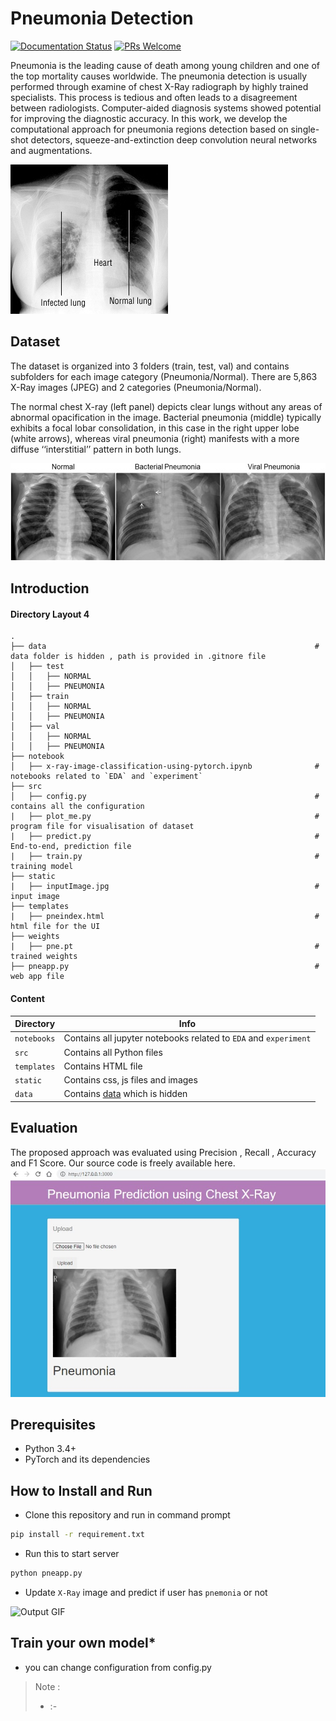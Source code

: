 # Pneumonia Detection
[![Documentation Status](https://readthedocs.org/projects/fairscale/badge/?version=latest)](https://fairscale.readthedocs.io/en/latest/?badge=latest) [![PRs Welcome](https://img.shields.io/badge/PRs-welcome-brightgreen.svg)](https://github.com/facebookresearch/fairscale/blob/master/CONTRIBUTING.md)

<!--
[![Contributors][https://img.shields.io/github/contributors/manpreet2000/Medical-AI.svg?style=flat-square]][https://github.com/manpreet2000/Medical-AI/graphs/contributors]
[![Forks][https://img.shields.io/github/forks/manpreet2000/Medical-AI.svg?style=flat-square]][https://github.com/manpreet2000/Medical-AI/network/members]
[![Stargazers][https://img.shields.io/github/stars/manpreet2000/Medical-AI.svg?style=flat-square]][https://github.com/manpreet2000/Medical-AI/stargazers]
[![Issues][https://img.shields.io/github/issues/manpreet2000/Medical-AI.svg?style=flat-square]](https://github.com/manpreet2000/Medical-AI/issues)
 -->
Pneumonia is the leading cause of death among young children and one of the top mortality causes worldwide. The pneumonia detection is usually performed through examine of chest X-Ray radiograph by highly trained specialists. This process is tedious and often leads to a disagreement between radiologists. Computer-aided diagnosis systems showed potential for improving the diagnostic accuracy. In this work, we develop the computational approach for pneumonia regions detection based on single-shot detectors, squeeze-and-extinction deep convolution neural networks and augmentations. 

<img src="readme_images/fig1.jpg" alt="Figure 1.  Pneumonia/Normal " width="" height="">

## Dataset 
The dataset is organized into 3 folders (train, test, val) and contains subfolders for each image category (Pneumonia/Normal). There are 5,863 X-Ray images (JPEG) and 2 categories (Pneumonia/Normal).

The normal chest X-ray (left panel) depicts clear lungs without any areas of abnormal opacification in the image. Bacterial pneumonia (middle) typically exhibits a focal lobar consolidation, in this case in the right upper lobe (white arrows), whereas viral pneumonia (right) manifests with a more diffuse ‘‘interstitial’’ pattern in both lungs.

<img src="readme_images/fig2.jpg" alt="Figure 2. Illustrative Examples of Chest X-Rays in Patients with Pneumonia" width="" height="">

## Introduction

#### Directory Layout 4
    .
    ├── data                                                            # data folder is hidden , path is provided in .gitnore file
    │   ├── test
    │   │   ├── NORMAL
    │   │   ├── PNEUMONIA
    │   ├── train
    │   │   ├── NORMAL
    │   │   ├── PNEUMONIA
    │   ├── val
    │   │   ├── NORMAL
    │   │   ├── PNEUMONIA
    ├── notebook
    │   ├── x-ray-image-classification-using-pytorch.ipynb              # notebooks related to `EDA` and `experiment`
    ├── src
    │   ├── config.py                                                   # contains all the configuration
    |   ├── plot_me.py                                                  # program file for visualisation of dataset 
    |   ├── predict.py                                                  # End-to-end, prediction file
    |   ├── train.py                                                    # training model 
    ├── static
    |   ├── inputImage.jpg                                              # input image
    ├── templates
    |   ├── pneindex.html                                               # html file for the UI
    ├── weights
    |   ├── pne.pt                                                      # trained weights
    ├── pneapp.py                                                       # web app file


#### Content
| Directory | Info |
|-----------|--------------|
| `notebooks` | Contains all jupyter notebooks related to `EDA` and `experiment` |
| `src` | Contains all Python files |
| `templates` | Contains HTML file |
| `static` | Contains css, js files and images  |
| `data` | Contains [data](https://www.kaggle.com/paultimothymooney/chest-xray-pneumonia) which is hidden  |

## Evaluation 
The proposed approach was evaluated using Precision , Recall , Accuracy and F1 Score. Our source code is freely available here.
<img src="readme_images/fig3.jpg" alt="Figure 3. Evaluation of Model " width="" height="">

## Prerequisites
* Python 3.4+
* PyTorch and its dependencies

## How to Install and Run
* Clone this repository and run in command prompt
```bash
pip install -r requirement.txt
``` 
* Run this to start server
```bash
python pneapp.py
``` 
* Update `X-Ray` image and predict if user has `pnemonia` or not
<img src="out.gif" alt=" Output GIF " width="" height="">

## Train your own model*
* you can change configuration from config.py

> Note :
> * :- 


